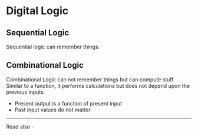 # Digital Logic


## Sequential Logic
Sequential logic can remember things.

## Combinational Logic
Combinational Logic can not remember things but can compute stuff. Similar to a function, it performs calculations but does not depend upon the previous inputs.

- Present output is a function of present input
- Past input values do not matter



---
Read also - 
